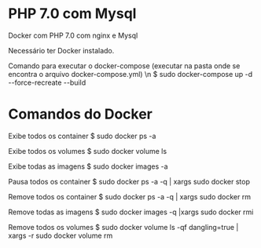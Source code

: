 # PHP 7.0 com Mysql
Docker com PHP 7.0 com nginx e Mysql

Necessário ter Docker instalado.

Comando para executar o docker-compose (executar na pasta onde se encontra o arquivo docker-compose.yml) \n
$ sudo docker-compose up -d --force-recreate --build

 
# Comandos do Docker

Exibe todos os container
$ sudo docker ps -a

Exibe todos os volumes
$ sudo docker volume ls

Exibe todas as imagens
$ sudo docker images -a

Pausa todos os container
$ sudo docker ps -a -q  | xargs sudo docker stop

Remove todos os container
$ sudo docker ps -a -q  | xargs sudo docker rm

Remove todas as imagens
$ sudo docker images -q |xargs sudo docker rmi

Remove todos os volumes
$ sudo docker volume ls -qf dangling=true | xargs -r sudo docker volume rm

